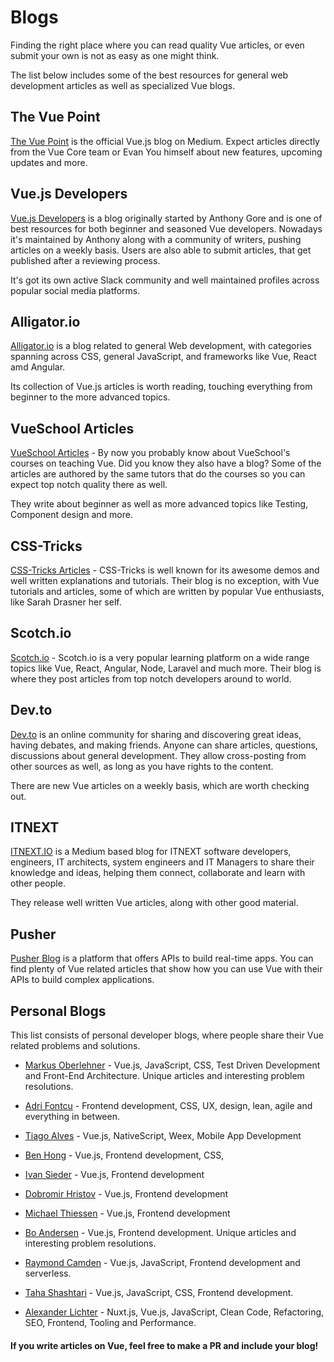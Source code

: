 # Blogs

Finding the right place where you can read quality Vue articles, or even submit your own is not as easy as one might think.

The list below includes some of the best resources for general web development articles as well as specialized Vue blogs.

## The Vue Point <badge text="Official"/>

[The Vue Point](https://medium.com/the-vue-point) is the official Vue.js blog on Medium. Expect articles directly from the Vue Core team or Evan You himself about new features, upcoming updates and more.

## Vue.js Developers <badge text="popular"/>

[Vue.js Developers](http://vuejsdevelopers.com/) is a blog originally started by Anthony Gore and is one of best resources for both beginner and seasoned Vue developers. Nowadays it's maintained by Anthony along with a community of writers, pushing articles on a weekly basis. Users are also able to submit articles, that get published after a reviewing process. 

It's got its own active Slack community and well maintained profiles across popular social media platforms. 

## Alligator.io <badge text="popular"/>

[Alligator.io](https://alligator.io/) is a blog related to general Web development, with categories spanning across CSS, general JavaScript, and frameworks like Vue, React amd Angular. 

Its collection of Vue.js articles is worth reading, touching everything from beginner to the more advanced topics.

## VueSchool Articles
[VueSchool Articles](https://vueschool.io/articles/) - By now you probably know about VueSchool's courses on teaching Vue. Did you know they also have a blog? Some of the articles are
authored by the same tutors that do the courses so you can expect top notch quality there as well. 

They write about beginner as well as more advanced topics like Testing, Component design and more.

## CSS-Tricks
[CSS-Tricks Articles](https://css-tricks.com/tag/vue/) - CSS-Tricks is well known for its awesome demos and well written explanations and tutorials. Their blog is no exception, with Vue tutorials and articles, some of which are written by popular Vue enthusiasts, like Sarah Drasner her self.

## Scotch.io
[Scotch.io](https://scotch.io/tag/vue) - Scotch.io is a very popular learning platform on a wide range topics like Vue, React, Angular, Node, Laravel and much more. Their blog is where they post articles from top notch developers around to world.

## Dev.to
[Dev.to](https://dev.to/t/vue) is an online community for sharing and discovering great ideas, having debates, and making friends. Anyone can share articles, questions, discussions about general development. They allow cross-posting from other sources as well, as long as you have rights to the content.

There are new Vue articles on a weekly basis, which are worth checking out.

## ITNEXT
[ITNEXT.IO](https://itnext.io/) is a Medium based blog for ITNEXT software developers, engineers, IT architects, system engineers and IT Managers to share their knowledge and ideas, helping them connect, collaborate and learn with other people. 

They release well written Vue articles, along with other good material.

## Pusher
[Pusher Blog](https://pusher.com/tutorials?q=vuejs) is a platform that offers APIs to build real-time apps. You can find plenty of Vue related articles that show how you can use Vue with their APIs to build complex applications.

## Personal Blogs
This list consists of personal developer blogs, where people share their Vue related problems and solutions.

- [Markus Oberlehner](https://markus.oberlehner.net/blog/) - Vue.js, JavaScript, CSS, Test Driven Development and Front-End Architecture. Unique articles and interesting problem resolutions.

- [Adri Fontcu](https://medium.com/@afontcu) - Frontend development, CSS, UX, design, lean, agile and everything in between.

- [Tiago Alves](https://medium.com/@tiagoreisalves) - Vue.js, NativeScript, Weex, Mobile App Development

- [Ben Hong](https://medium.com/@bencodezen) - Vue.js, Frontend development, CSS, 

- [Ivan Sieder](https://simedia.tech/blog/) - Vue.js,  Frontend development

- [Dobromir Hristov](https://medium.com/@dobromir_hristov/) - Vue.js, Frontend development

- [Michael Thiessen](http://michaelnthiessen.com/) - Vue.js,  Frontend development

- [Bo Andersen](https://codingexplained.com/tag/vue) - Vue.js,  Frontend development. Unique articles and interesting problem resolutions.

- [Raymond Camden](https://www.raymondcamden.com/tags/vuejs) - Vue.js, JavaScript, Frontend development and serverless.

- [Taha Shashtari](https://tahazsh.com/) -  Vue.js, JavaScript, CSS, Frontend development.

- [Alexander Lichter](https://lichter.io/?ref=vuecommunity-guide) - Nuxt.js, Vue.js, JavaScript, Clean Code, Refactoring, SEO, Frontend, Tooling and Performance.


#### If you write articles on Vue, feel free to make a PR and include your blog!

